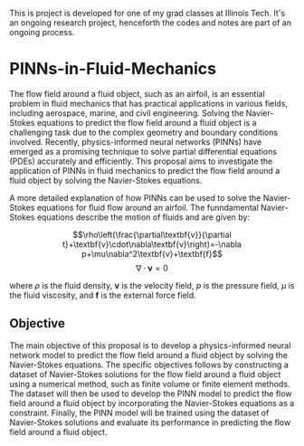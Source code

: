This is project is developed for one of my grad classes at Illinois Tech. It's an ongoing research project, henceforth the codes and notes are part of an ongoing process.

# PINNs-in-Fluid-Mechanics

The flow field around a fluid object, such as an airfoil, is an essential problem in fluid mechanics that has practical applications in various fields, including aerospace, marine, and civil engineering. Solving the Navier-Stokes equations to predict the flow field around a fluid object is a challenging task due to the complex geometry and boundary conditions involved. Recently, physics-informed neural networks (PINNs) have emerged as a promising technique to solve partial differential equations (PDEs) accurately and efficiently. This proposal aims to investigate the application of PINNs in fluid mechanics to predict the flow field around a fluid object by solving the Navier-Stokes equations.

A more detailed explanation of how PINNs can be used to solve the Navier-Stokes equations for fluid flow around an airfoil. The funndamental Navier-Stokes equations describe the motion of fluids and are given by:

$$\rho\left(\frac{\partial\textbf{v}}{\partial t}+\textbf{v}\cdot\nabla\textbf{v}\right)=-\nabla p+\mu\nabla^2\textbf{v}+\textbf{f}$$
$$\nabla\cdot\textbf{v}=0$$

where $\rho$ is the fluid density, $\textbf{v}$ is the velocity field, $p$ is the pressure field, $\mu$ is the fluid viscosity, and $\textbf{f}$ is the external force field.

## Objective

The main objective of this proposal is to develop a physics-informed neural network model to predict the flow field around a fluid object by solving the Navier-Stokes equations. The specific objectives follows by constructing a dataset of Navier-Stokes solutions for the flow field around a fluid object using a numerical method, such as finite volume or finite element methods. The dataset will then be used to develop the PINN model to predict the flow field around a fluid object by incorporating the Navier-Stokes equations as a constraint. Finally, the PINN model will be trained using the dataset of Navier-Stokes solutions and evaluate its performance in predicting the flow field around a fluid object.
